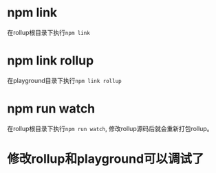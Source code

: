 # npm link
在rollup根目录下执行`npm link`
# npm link rollup 
在playground目录下执行`npm link rollup`
# npm run watch
在rollup根目录下执行`npm run watch`, 修改rollup源码后就会重新打包rollup。
# 修改rollup和playground可以调试了